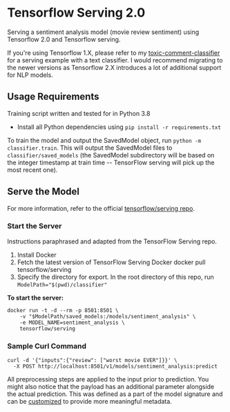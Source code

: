 # Tensorflow Serving 2.0

Serving a sentiment analysis model (movie review sentiment) using Tensorflow 2.0 and Tensorflow serving.

If you're using Tensorflow 1.X, please refer to my [toxic-comment-classifier](https://github.com/happilyeverafter95/toxic-comment-classifer) for a serving example with a text classifier. I would recommend migrating to the newer versions as Tensorflow 2.X introduces a lot of additional support for NLP models.

## Usage Requirements

Training script written and tested for in Python 3.8

* Install all Python dependencies using `pip install -r requirements.txt`

To train the model and output the SavedModel object, run `python -m classifier.train`. This will output the SavedModel files to `classifier/saved_models` (the SavedModel subdirectory will be based on the integer timestamp at train time -- TensorFlow serving will pick up the most recent one).

## Serve the Model

For more information, refer to the official [tensorflow/serving repo](https://github.com/tensorflow/serving).

### Start the Server

Instructions paraphrased and adapted from the TensorFlow Serving repo.

1. Install Docker
2. Fetch the latest version of TensorFlow Serving Docker docker pull tensorflow/serving
3. Specify the directory for export. In the root directory of this repo, run `ModelPath="$(pwd)/classifier"`
   
**To start the server:**

```
docker run -t -d --rm -p 8501:8501 \
    -v "$ModelPath/saved_models:/models/sentiment_analysis" \
    -e MODEL_NAME=sentiment_analysis \
    tensorflow/serving
```

### Sample Curl Command

```
curl -d '{"inputs":{"review": ["worst movie EVER"]}}' \
  -X POST http://localhost:8501/v1/models/sentiment_analysis:predict
```

All preprocessing steps are applied to the input prior to prediction. You might also notice that the payload has an additional parameter alongside the actual prediction. This was defined as a part of the model signature and can be [customized](https://github.com/happilyeverafter95/tensorflow-serving-2.0/blob/main/classifier/train.py#L24) to provide more meaningful metadata.

